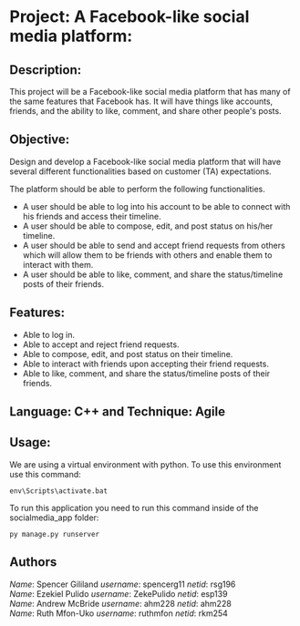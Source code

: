 # Project: A Facebook-like social media platform:

## Description:
This project will be a Facebook-like social media platform that has many of the same features that Facebook has. It will have things like accounts, friends, and the ability to like, comment, and share other people's posts.

## Objective:
Design and develop a Facebook-like social media platform that will have several different functionalities based on customer (TA) expectations.

The platform should be able to perform the following functionalities.
- A user should be able to log into his account to be able to connect with his friends
and access their timeline.
- A user should be able to compose, edit, and post status on his/her timeline.
- A user should be able to send and accept friend requests from others which will allow
them to be friends with others and enable them to interact with them.
- A user should be able to like, comment, and share the status/timeline posts of their
friends.

## Features:
- Able to log in.
- Able to accept and reject friend requests.
- Able to compose, edit, and post status on their timeline.
- Able to interact with friends upon accepting their friend requests.
- Able to like, comment, and share the status/timeline posts of their friends.

## Language: C++ and Technique: Agile


## Usage:

We are using a virtual environment with python. To use this environment use this command:

```
env\Scripts\activate.bat
```

To run this application you need to run this command inside of the socialmedia_app folder:

```
py manage.py runserver
```

## Authors
*Name*: Spencer Gililand *username*: spencerg11 *netid*: rsg196 <br>
*Name*: Ezekiel Pulido *username*: ZekePulido *netid*: esp139 <br>
*Name*: Andrew McBride *username*: ahm228   *netid*: ahm228 <br>
*Name*: Ruth Mfon-Uko *username*: ruthmfon  *netid*: rkm254 <br>
